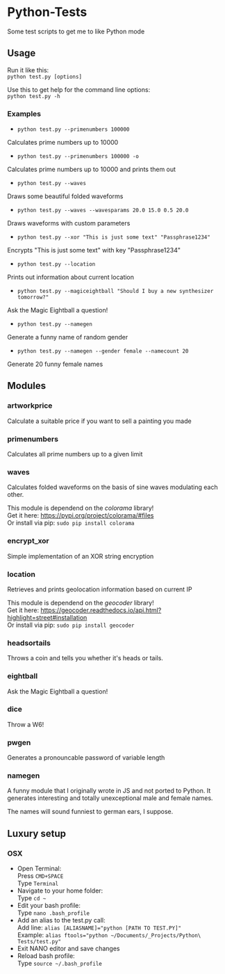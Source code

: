 # Python-Tests
Some test scripts to get me to like Python mode

## Usage
Run it like this:  
`python test.py [options]`

Use this to get help for the command line options:  
`python test.py -h`

### Examples

* `python test.py --primenumbers 100000`

 Calculates prime numbers up to 10000

* `python test.py --primenumbers 100000 -o`

 Calculates prime numbers up to 10000 and prints them out

* `python test.py --waves`

 Draws some beautiful folded waveforms

* `python test.py --waves --wavesparams 20.0 15.0 0.5 20.0`

 Draws waveforms with custom parameters

* `python test.py --xor "This is just some text" "Passphrase1234"`

 Encrypts "This is just some text" with key "Passphrase1234"

* `python test.py --location`

 Prints out information about current location

* `python test.py --magiceightball "Should I buy a new synthesizer tomorrow?"`

 Ask the Magic Eightball a question!

* `python test.py --namegen`
 
 Generate a funny name of random gender

* `python test.py --namegen --gender female --namecount 20`
 
 Generate 20 funny female names


## Modules

### artworkprice
Calculate a suitable price if you want to sell a painting you made

### primenumbers
Calculates all prime numbers up to a given limit

### waves
Calculates folded waveforms on the basis of sine waves modulating each other.

This module is dependend on the *colorama* library!  
Get it here: https://pypi.org/project/colorama/#files  
Or install via pip: `sudo pip install colorama`

### encrypt_xor
Simple implementation of an XOR string encryption  

### location
Retrieves and prints geolocation information based on current IP

This module is dependend on the *geocoder* library!  
Get it here: https://geocoder.readthedocs.io/api.html?highlight=street#installation  
Or install via pip: `sudo pip install geocoder`

### headsortails
Throws a coin and tells you whether it's heads or tails.

### eightball
Ask the Magic Eightball a question!

### dice
Throw a W6!

### pwgen
Generates a pronouncable password of variable length

### namegen
A funny module that I originally wrote in JS and not ported to Python. It generates interesting and totally unexceptional male and female names.

The names will sound funniest to german ears, I suppose.

## Luxury setup
### OSX
* Open Terminal:  
    Press `CMD+SPACE`  
    Type `Terminal`
* Navigate to your home folder:  
    Type `cd ~`
* Edit your bash profile:  
    Type `nano .bash_profile`
* Add an alias to the test.py call:  
    Add line: `alias [ALIASNAME]="python [PATH TO TEST.PY]"`  
    Example: `alias ftools="python ~/Documents/_Projects/Python\ Tests/test.py"`
* Exit NANO editor and save changes
* Reload bash profile:  
    Type `source ~/.bash_profile`
